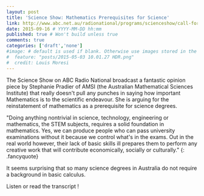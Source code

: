 ```yaml
---
layout: post
title: 'Science Show: Mathematics Prerequisites for Science'
link: http://www.abc.net.au/radionational/programs/scienceshow/call-for-more-maths-for-students-starting-science-degrees/6714860
date: 2015-09-16 # YYYY-MM-DD hh:mm
published: true # Won't build unless true
comments: true
categories: ['draft','none']
#image: # default is used if blank. Otherwise use images stored in the _images/posts folder
#  feature: "posts/2015-05-03 10.01.27 HDR.png"
#  credit: Louis Moresi
---
```


The Science Show on ABC Radio National broadcast a fantastic opinion piece by Stephanie Pradier of AMSI (the Australian Mathematical Sciences Institute) that really doesn't pull any punches in saying how important Mathematics is to the scientific endeavour. She is arguing for the reinstatement of mathematics as a prerequisite for science degrees.

"Doing anything nontrivial in science, technology, engineering or mathematics, the STEM subjects, requires a solid foundation in mathematics. Yes, we can produce people who can pass university examinations without it because we control what's in the exams. Out in the real world however, their lack of basic skills ill prepares them to perform any creative work that will contribute economically, socially or culturally."
{: .fancyquote}

It seems surprising that so many science degrees in Australia do not require a background in basic calculus.

Listen or read the transcript !

